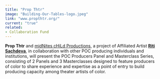 ```yaml
---
title: "Prop Thtr"
image: "Building-Our-Tables-logo.jpeg"
link: "www.propthtr.org/"
current: "true"
related:
- Collaboration Fund
---
```


**Prop Thtr** and [midNites cHiLd Productions](https://www.facebook.com/midniteschild/), a project of Affiliated Artist **[Riti Sachdeva](https://newplayexchange.org/users/630/riti-sachdeva)**, in collaboration with other POC producing individuals and institutions, will present the POC Producers Panel and Masterclass Series, consisting of 2 Panels and 3 Masterclasses designed to feature producers of color to share experience and expertise as a point of entry to build producing capacity among theater artists of color.

